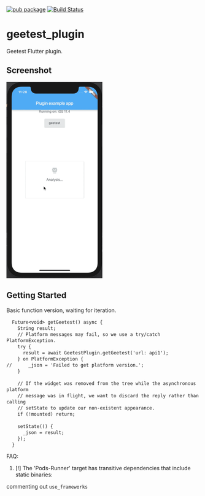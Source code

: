 [![pub package](https://img.shields.io/badge/pub-0.0.1-brightgreen.svg)](https://pub.dartlang.org/packages/geetest_plugin) [![Build Status](https://travis-ci.com/cikichen/flutter_geetest_plugin.svg?branch=master)](https://travis-ci.com/cikichen/flutter_geetest_plugin)

# geetest_plugin

Geetest Flutter plugin.

## Screenshot

<!-- ![Screenshot](screenshots/demo.gif){:height="50%" width="50%"} -->
<img src="screenshots/demo.gif" style="zoom:50%" />

## Getting Started

Basic function version, waiting for iteration.

```
  Future<void> getGeetest() async {
    String result;
    // Platform messages may fail, so we use a try/catch PlatformException.
    try {
      result = await GeetestPlugin.getGeetest('url: api1');
    } on PlatformException {
//      _json = 'Failed to get platform version.';
    }

    // If the widget was removed from the tree while the asynchronous platform
    // message was in flight, we want to discard the reply rather than calling
    // setState to update our non-existent appearance.
    if (!mounted) return;

    setState(() {
      _json = result;
    });
  }
 ```

 FAQ: 

 1. [!] The 'Pods-Runner' target has transitive dependencies that include static binaries:

 commenting out `use_frameworks`